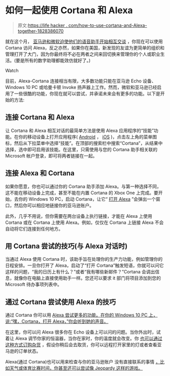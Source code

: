 # 如何一起使用 Cortana 和 Alexa

> 原文:[https://life hacker . com/how-to-use-cortana-and-Alexa-together-1828386070](https://lifehacker.com/how-to-use-cortana-and-alexa-together-1828386070)

就在这个月， [亚马逊和微软迫使他们的语音助手开始相互交谈](https://www.tomshardware.com/news/microsoft-amazon-preview-cortana-alexa-integration,37607.html) ，你现在可以使用 Cortana 访问 Alexa，反之亦然，如果你在美国，新发现的友谊为更简单的组织和管理打开了大门，因为你最终将不必在两者之间来回切换来管理你的个人或职业生活。(要是所有的数字助理都能效仿就好了。)

Watch

目前，Alexa-Cortana 连接相当有限，大多数功能只能在亚马逊 Echo 设备、Windows 10 PC 或哈曼卡顿 Invoke 扬声器上工作。然而，微软和亚马逊已经启用了一些很酷的功能，你现在就可以尝试，并承诺未来会有更多的功能。以下是开始的方法:

## 连接 Cortana 和 Alexa

让 Cortana 和 Alexa 相互对话的最简单方法是使用 Alexa 应用程序的“技能”功能。在你的移动设备上打开应用程序( [Android](https://play.google.com/store/apps/details?id=com.amazon.dee.app&hl=en_US) ， [iOS](https://itunes.apple.com/us/app/amazon-alexa/id944011620?mt=8) )，点击左上角的菜单图标，然后从下拉菜单中选择“技能”。在顶部的搜索栏中搜索“Cortana”，从结果中选择，选中即可启用该技能。在这里，只需使用与您的 Cortana 助手相关联的 Microsoft 帐户登录，即可将两者链接在一起。

## 连接 Alexa 和 Cortana

如果你愿意，你也可以通过你的 Cortana 助手添加 Alexa。与第一种选择不同，这不能在移动设备上完成，甚至不能在内置 Cortana 的 Xbox One 上完成。要开始，去你的 Windows 10 PC，启动 Cortana，让它“ [打开 Alexa](https://blogs.microsoft.com/ai/alexa-cortana-public-preview/) ”会弹出一个窗口，然后你可以相应地链接你的亚马逊账户。

此外，几乎不用说，但你需要在两台设备上执行链接，才能在 Alexa 上使用 Cortana 或在 Cortana 上使用 Alexa。例如，仅仅在 Cortana 上链接 Alexa 不会自动将它们连接到任何地方。

## 用 Cortana 尝试的技巧(与 Alexa 对话时)

当通过 Alexa 使用 Cortana 时，该助手旨在处理你的生产力功能，例如管理你的日程安排。一旦你打开了 Alexa，启动了“打开 Cortana”触发短语，你就可以问它这样的问题，“我的日历上有什么？”或者“我有哪些新邮件？”Cortana 会调出信息，就像你在电脑上直接使用助手一样。您还可以要求 it 部门将项目添加到您的 Microsoft 待办事项列表中。

## 通过 Cortana 尝试使用 Alexa 的技巧

通过 Cortana 你可以用 [Alexa 尝试更多的功能。在你的 Windows 10 PC 上，说:“嘿，Cortana，打开 Alexa，”你会听到她的声音。](https://blog.aboutamazon.com/devices/alexa-open-cortana-cortana-open-alexa) 

在这里，你可以问 Alexa 很多你在 Echo 设备上可以问的问题。当你外出时，试着让 Alexa 调节你家的恒温器，当你在家时，你的温度就会改变。你 [也可以通过这种方式订购杂货](https://blogs.microsoft.com/ai/alexa-cortana-public-preview/) ，假设你稍后会去取货，你可以远程打开家里的灯或者查看亚马逊的订单状态。

Alexa(通过 Cortana)也可以用来检查与你的亚马逊账户 没有直接联系的事情 [，比如天气或体育比赛时间，你甚至还可以尝试像 Jeopardy 这样的游戏。](https://www.youtube.com/watch?v=AKgx7Cph2Fs)